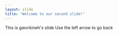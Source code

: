 ```yaml
---
layout: slide
title: "Welcome to our second slide!"
---
```

This is gworkineh's slide
Use the left arrow to go back
